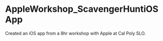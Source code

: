 # AppleWorkshop_ScavengerHuntiOSApp
Created an iOS app from a 8hr workshop with Apple at Cal Poly SLO.
